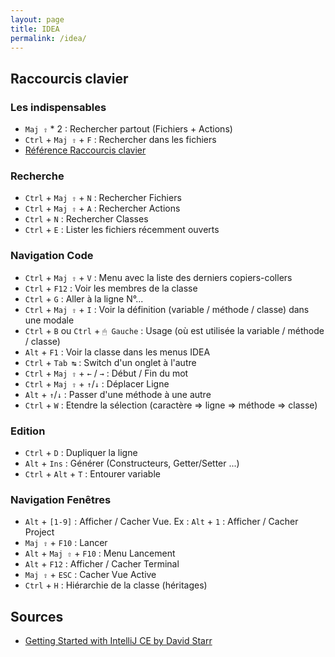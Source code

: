 ```yaml
---
layout: page
title: IDEA
permalink: /idea/
---
```


## Raccourcis clavier

### Les indispensables

- `Maj ⇧` \* 2 : Rechercher partout (Fichiers + Actions)
- `Ctrl` + `Maj ⇧` + `F` : Rechercher dans les fichiers
- [Référence Raccourcis clavier](https://resources.jetbrains.com/storage/products/intellij-idea/docs/IntelliJIDEA_ReferenceCard.pdf)

### Recherche

- `Ctrl` + `Maj ⇧` + `N` : Rechercher Fichiers
- `Ctrl` + `Maj ⇧` + `A` : Rechercher Actions
- `Ctrl` + `N` : Rechercher Classes
- `Ctrl` + `E` : Lister les fichiers récemment ouverts

### Navigation Code

- `Ctrl` + `Maj ⇧` + `V` : Menu avec la liste des derniers copiers-collers
- `Ctrl` + `F12` : Voir les membres de la classe
- `Ctrl` + `G` : Aller à la ligne N°...
- `Ctrl` + `Maj ⇧` + `I` : Voir la définition (variable / méthode / classe) dans une modale
- `Ctrl` + `B` ou `Ctrl` + `🖱 Gauche` : Usage (où est utilisée la variable / méthode / classe)
- `Alt` + `F1` : Voir la classe dans les menus IDEA
- `Ctrl` + `Tab ↹` : Switch d'un onglet à l'autre
- `Ctrl` + `Maj ⇧` + `←` / `→` : Début / Fin du mot
- `Ctrl` + `Maj ⇧` + `↑`/`↓` : Déplacer Ligne
- `Alt` + `↑`/`↓` : Passer d'une méthode à une autre
- `Ctrl` + `W` : Etendre la sélection (caractère => ligne => méthode => classe)

### Edition

- `Ctrl` + `D` : Dupliquer la ligne
- `Alt` + `Ins` : Générer (Constructeurs, Getter/Setter ...)
- `Ctrl` + `Alt` + `T` : Entourer variable

### Navigation Fenêtres

- `Alt` + `[1-9]` : Afficher / Cacher Vue. Ex : `Alt` + `1` : Afficher / Cacher Project
- `Maj ⇧` + `F10` : Lancer
- `Alt` + `Maj ⇧` + `F10` : Menu Lancement
- `Alt` + `F12` : Afficher / Cacher Terminal
- `Maj ⇧` + `ESC` : Cacher Vue Active
- `Ctrl` + `H` : Hiérarchie de la classe (héritages)

## Sources

- [Getting Started with IntelliJ CE by David Starr](https://app.pluralsight.com/library/courses/intellij-ce-getting-started/table-of-contents)
